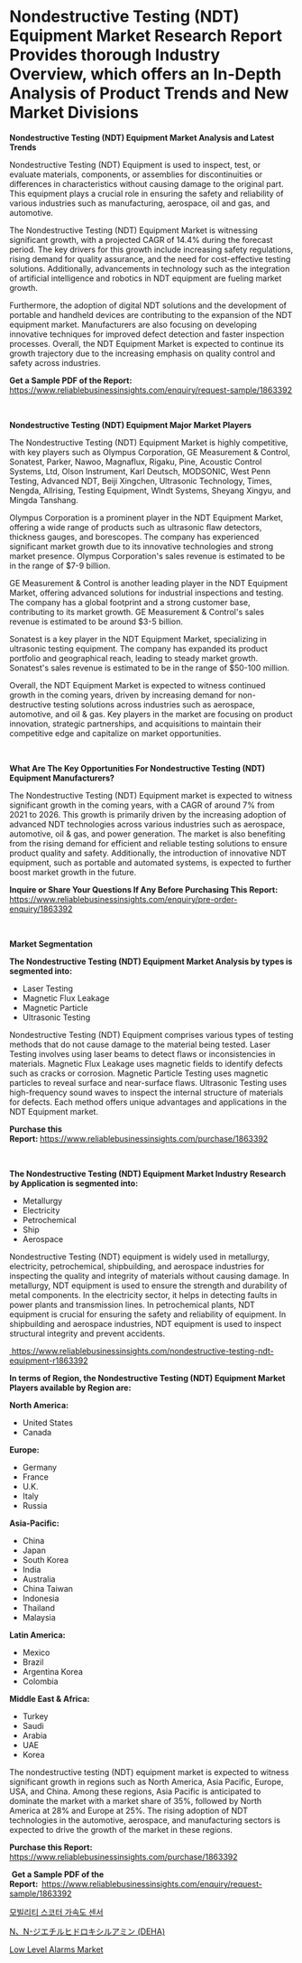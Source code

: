 <p><h1>Nondestructive Testing (NDT) Equipment Market Research Report Provides thorough Industry Overview, which offers an In-Depth Analysis of Product Trends and New Market Divisions</h1></p><p><strong>Nondestructive Testing (NDT) Equipment Market Analysis and Latest Trends</strong></p>
<p><p>Nondestructive Testing (NDT) Equipment is used to inspect, test, or evaluate materials, components, or assemblies for discontinuities or differences in characteristics without causing damage to the original part. This equipment plays a crucial role in ensuring the safety and reliability of various industries such as manufacturing, aerospace, oil and gas, and automotive.</p><p>The Nondestructive Testing (NDT) Equipment Market is witnessing significant growth, with a projected CAGR of 14.4% during the forecast period. The key drivers for this growth include increasing safety regulations, rising demand for quality assurance, and the need for cost-effective testing solutions. Additionally, advancements in technology such as the integration of artificial intelligence and robotics in NDT equipment are fueling market growth.</p><p>Furthermore, the adoption of digital NDT solutions and the development of portable and handheld devices are contributing to the expansion of the NDT equipment market. Manufacturers are also focusing on developing innovative techniques for improved defect detection and faster inspection processes. Overall, the NDT Equipment Market is expected to continue its growth trajectory due to the increasing emphasis on quality control and safety across industries.</p></p>
<p><strong>Get a Sample PDF of the Report:&nbsp;</strong> <a href="https://www.reliablebusinessinsights.com/enquiry/request-sample/1863392">https://www.reliablebusinessinsights.com/enquiry/request-sample/1863392</a></p>
<p>&nbsp;</p>
<p><strong>Nondestructive Testing (NDT) Equipment Major Market Players</strong></p>
<p><p>The Nondestructive Testing (NDT) Equipment Market is highly competitive, with key players such as Olympus Corporation, GE Measurement & Control, Sonatest, Parker, Nawoo, Magnaflux, Rigaku, Pine, Acoustic Control Systems, Ltd, Olson Instrument, Karl Deutsch, MODSONIC, West Penn Testing, Advanced NDT, Beiji Xingchen, Ultrasonic Technology, Times, Nengda, Allrising, Testing Equipment, Wlndt Systems, Sheyang Xingyu, and Mingda Tanshang.</p><p>Olympus Corporation is a prominent player in the NDT Equipment Market, offering a wide range of products such as ultrasonic flaw detectors, thickness gauges, and borescopes. The company has experienced significant market growth due to its innovative technologies and strong market presence. Olympus Corporation's sales revenue is estimated to be in the range of $7-9 billion.</p><p>GE Measurement & Control is another leading player in the NDT Equipment Market, offering advanced solutions for industrial inspections and testing. The company has a global footprint and a strong customer base, contributing to its market growth. GE Measurement & Control's sales revenue is estimated to be around $3-5 billion.</p><p>Sonatest is a key player in the NDT Equipment Market, specializing in ultrasonic testing equipment. The company has expanded its product portfolio and geographical reach, leading to steady market growth. Sonatest's sales revenue is estimated to be in the range of $50-100 million.</p><p>Overall, the NDT Equipment Market is expected to witness continued growth in the coming years, driven by increasing demand for non-destructive testing solutions across industries such as aerospace, automotive, and oil & gas. Key players in the market are focusing on product innovation, strategic partnerships, and acquisitions to maintain their competitive edge and capitalize on market opportunities.</p></p>
<p>&nbsp;</p>
<p><strong>What Are The Key Opportunities For Nondestructive Testing (NDT) Equipment Manufacturers?</strong></p>
<p><p>The Nondestructive Testing (NDT) Equipment market is expected to witness significant growth in the coming years, with a CAGR of around 7% from 2021 to 2026. This growth is primarily driven by the increasing adoption of advanced NDT technologies across various industries such as aerospace, automotive, oil & gas, and power generation. The market is also benefiting from the rising demand for efficient and reliable testing solutions to ensure product quality and safety. Additionally, the introduction of innovative NDT equipment, such as portable and automated systems, is expected to further boost market growth in the future.</p></p>
<p><strong>Inquire or Share Your Questions If Any Before Purchasing This Report:</strong> <a href="https://www.reliablebusinessinsights.com/enquiry/pre-order-enquiry/1863392">https://www.reliablebusinessinsights.com/enquiry/pre-order-enquiry/1863392</a></p>
<p>&nbsp;</p>
<p><strong>Market Segmentation</strong></p>
<p><strong>The Nondestructive Testing (NDT) Equipment Market Analysis by types is segmented into:</strong></p>
<p><ul><li>Laser Testing</li><li>Magnetic Flux Leakage</li><li>Magnetic Particle</li><li>Ultrasonic Testing</li></ul></p>
<p><p>Nondestructive Testing (NDT) Equipment comprises various types of testing methods that do not cause damage to the material being tested. Laser Testing involves using laser beams to detect flaws or inconsistencies in materials. Magnetic Flux Leakage uses magnetic fields to identify defects such as cracks or corrosion. Magnetic Particle Testing uses magnetic particles to reveal surface and near-surface flaws. Ultrasonic Testing uses high-frequency sound waves to inspect the internal structure of materials for defects. Each method offers unique advantages and applications in the NDT Equipment market.</p></p>
<p><strong>Purchase this Report:&nbsp;</strong><a href="https://www.reliablebusinessinsights.com/purchase/1863392">https://www.reliablebusinessinsights.com/purchase/1863392</a></p>
<p>&nbsp;</p>
<p><strong>The Nondestructive Testing (NDT) Equipment Market Industry Research by Application is segmented into:</strong></p>
<p><ul><li>Metallurgy</li><li>Electricity</li><li>Petrochemical</li><li>Ship</li><li>Aerospace</li></ul></p>
<p><p>Nondestructive Testing (NDT) equipment is widely used in metallurgy, electricity, petrochemical, shipbuilding, and aerospace industries for inspecting the quality and integrity of materials without causing damage. In metallurgy, NDT equipment is used to ensure the strength and durability of metal components. In the electricity sector, it helps in detecting faults in power plants and transmission lines. In petrochemical plants, NDT equipment is crucial for ensuring the safety and reliability of equipment. In shipbuilding and aerospace industries, NDT equipment is used to inspect structural integrity and prevent accidents.</p></p>
<p><a href="https://www.reliablebusinessinsights.com/nondestructive-testing-ndt-equipment-r1863392">&nbsp;https://www.reliablebusinessinsights.com/nondestructive-testing-ndt-equipment-r1863392</a></p>
<p><strong>In terms of Region, the Nondestructive Testing (NDT) Equipment Market Players available by Region are:</strong></p>
<p>
    <p> <strong> North America: </strong>
        <ul>
            <li>United States</li>
            <li>Canada</li>
        </ul>
        </p> 
    <p> <strong> Europe: </strong>
        <ul>
            <li>Germany</li>
            <li>France</li>
            <li>U.K.</li>
            <li>Italy</li>
            <li>Russia</li>
        </ul>
        </p> 
    <p> <strong> Asia-Pacific: </strong>
        <ul>
            <li>China</li>
            <li>Japan</li>
            <li>South Korea</li>
            <li>India</li>
            <li>Australia</li>
            <li>China Taiwan</li>
            <li>Indonesia</li>
            <li>Thailand</li>
            <li>Malaysia</li>
        </ul>
        </p> 
    <p> <strong> Latin America: </strong>
        <ul>
            <li>Mexico</li>
            <li>Brazil</li>
            <li>Argentina Korea</li>
            <li>Colombia</li>
        </ul>
        </p> 
    <p> <strong> Middle East & Africa: </strong>
        <ul>
            <li>Turkey</li>
            <li>Saudi</li>
            <li>Arabia</li>
            <li>UAE</li>
            <li>Korea</li>
        </ul>
    </p>
    </p>
<p><p>The nondestructive testing (NDT) equipment market is expected to witness significant growth in regions such as North America, Asia Pacific, Europe, USA, and China. Among these regions, Asia Pacific is anticipated to dominate the market with a market share of 35%, followed by North America at 28% and Europe at 25%. The rising adoption of NDT technologies in the automotive, aerospace, and manufacturing sectors is expected to drive the growth of the market in these regions.</p></p>
<p><strong>Purchase this Report: </strong><a href="https://www.reliablebusinessinsights.com/purchase/1863392">https://www.reliablebusinessinsights.com/purchase/1863392</a></p>
<p>&nbsp;<strong>Get a Sample PDF of the Report:&nbsp;&nbsp;</strong><a href="https://www.reliablebusinessinsights.com/enquiry/request-sample/1863392">https://www.reliablebusinessinsights.com/enquiry/request-sample/1863392</a></p>
<p><strong></strong></p>
<p><p><a href="https://github.com/lkwggful07722/Market-Research-Report-List-2/blob/main/2594530177266.md">모빌리티 스코터 가속도 센서</a></p><p><a href="https://github.com/schmahlson/Market-Research-Report-List-2/blob/main/7285792164294.md">N、N-ジエチルヒドロキシルアミン (DEHA)</a></p><p><a href="https://github.com/jhonangga41/Market-Research-Report-List-1/blob/main/low-level-alarms-market.md">Low Level Alarms Market</a></p></p>